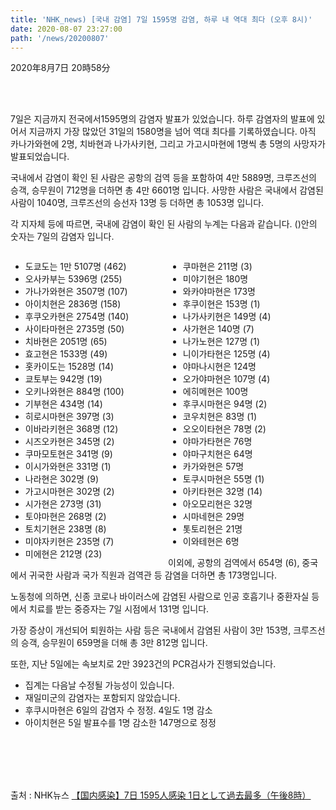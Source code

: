 ```yaml
---
title: 'NHK_news) [국내 감염] 7일 1595명 감염, 하루 내 역대 최다 (오후 8시)'
date: 2020-08-07 23:27:00
path: '/news/20200807'
---
```

2020年8月7日 20時58分

<br>
<br>

7일은 지금까지 전국에서1595명의 감염자 발표가 있었습니다. 하루 감염자의 발표에 있어서 지금까지 가장 많았던 31일의 1580명을 넘어 역대 최다를 기록하였습니다. 아직 카나가와현에 2명, 치바현과 나가사키현, 그리고 가고시마현에 1명씩 총 5명의 사망자가 발표되었습니다.

국내에서 감염이 확인 된 사람은 공항의 검역 등을 포함하여 4만 5889명, 크루즈선의 승객, 승무원이 712명을 더하면 총 4만 6601명 입니다. 사망한 사람은 국내에서 감염된 사람이 1040명, 크루즈선의 승선자 13명 등 더하면 총 1053명 입니다.

각 지자체 등에 따르면, 국내에 감염이 확인 된 사람의 누계는 다음과 같습니다.
()안의 숫자는 7일의 감염자 입니다.

<div style="width:100%">
    <div style="width:50%; float:left">
        <ul>
            <li>도쿄도는 1만 5107명 (462)</li>
            <li>오사카부는 5396명 (255)</li>
            <li>가나가와현은 3507명 (107)</li>
            <li>아이치현은 2836명 (158)</li>
            <li>후쿠오카현은 2754명 (140)</li>
            <li>사이타마현은 2735명 (50)</li>
            <li>치바현은 2051명 (65)</li>
            <li>효고현은 1533명 (49)</li>
            <li>홋카이도는 1528명 (14)</li>
            <li>쿄토부는 942명 (19)</li>
            <li>오키나와현은 884명 (100)</li>
            <li>기부현은 434명 (14)</li>
            <li>히로시마현은 397명 (3)</li>
            <li>이바라키현은 368명 (12)</li>
            <li>시즈오카현은 345명 (2)</li>
            <li>쿠마모토현은 341명 (9)</li>
            <li>이시가와현은 331명 (1)</li>
            <li>나라현은 302명 (9)</li>
            <li>가고시마현은 302명 (2)</li>
            <li>시가현은 273명 (31)</li>
            <li>토야마현은 268명 (2)</li>
            <li>토치기현은 238명 (8)</li>
            <li>미야자키현은 235명 (7)</li>
            <li>미에현은 212명 (23)</li>
        </ul>
    </div>
    <div style="width:50%; float:left">
        <ul>
            <li>쿠마현은 211명 (3)</li>
            <li>미야기현은 180명</li>
            <li>와카야마현은 173명</li>
            <li>후쿠이현은 153명 (1)</li>
            <li>나가사키현은 149명 (4)</li>
            <li>사가현은 140명 (7)</li>
            <li>나가노현은 127명 (1)</li>
            <li>니이가타현은 125명 (4)</li>
            <li>야마나시현은 124명</li>
            <li>오가야마현은 107명 (4)</li>
            <li>에히메현은 100명</li>
            <li>후쿠시마현은 94명 (2)</li>
            <li>코우치현은 83명 (1)</li>
            <li>오오이타현은 78명 (2)</li>
            <li>야마가타현은 76명</li>
            <li>야마구치현은 64명</li>
            <li>카가와현은 57명</li>
            <li>토쿠시마현은 55명 (1)</li>
            <li>아키타현은 32명 (14)</li>
            <li>아오모리현은 32명</li>
            <li>시마네현은 29명</li>
            <li>톳토리현은 21명</li>
            <li>이와테현은 6명</li>
        </ul>
    </div>
</div>
<br>
<br>

이외에, 공항의 검역에서 654명 (6), 중국에서 귀국한 사람과 국가 직원과 검역관 등 감염을 더하면 총 173명입니다.

노동청에 의하면, 신종 코로나 바이러스에 감염된 사람으로 인공 호흡기나 중환자실 등에서 치료를 받는 중증자는 7일 시점에서 131명 입니다.

가장 증상이 개선되어 퇴원하는 사람 등은 국내에서 감염된 사람이 3만 153명, 크루즈선의 승객, 승무원이 659명을 더해 총 3만 812명 입니다.

또한, 지난 5일에는 속보치로 2만 3923건의 PCR검사가 진행되었습니다.

- 집계는 다음날 수정될 가능성이 있습니다.
- 재일미군의 감염자는 포함되지 않았습니다.
- 후쿠시마현은 6일의 감염자 수 정정. 4일도 1명 감소
- 아이치현은 5일 발표수를 1명 감소한 147명으로 정정

<br>
<br>
<br>
<br>

출처 : NHK뉴스 [【国内感染】7日 1595人感染 1日として過去最多（午後8時）](https://www3.nhk.or.jp/news/html/20200807/k10012556711000.html?utm_int=news_contents_news-main_001)